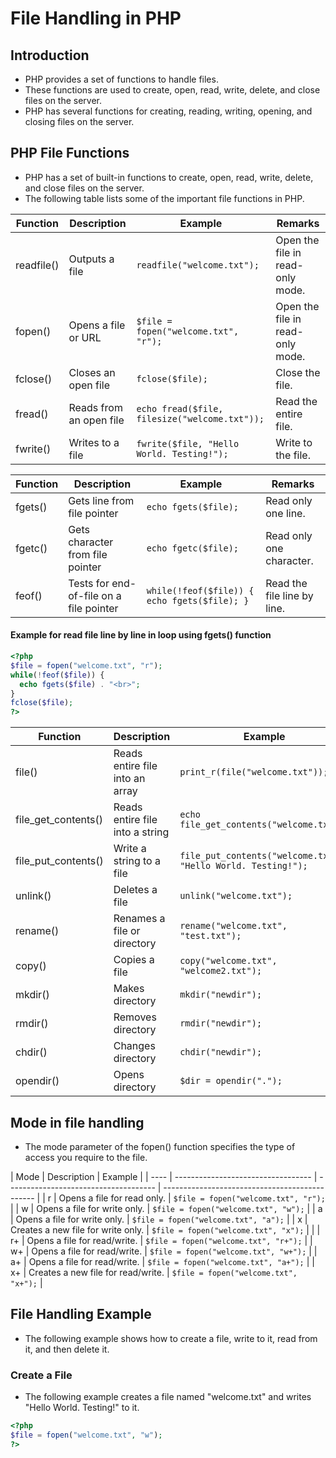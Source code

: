 # File Handling in PHP

## Introduction

- PHP provides a set of functions to handle files.
- These functions are used to create, open, read, write, delete, and close files on the server.
- PHP has several functions for creating, reading, writing, opening, and closing files on the server.

## PHP File Functions

- PHP has a set of built-in functions to create, open, read, write, delete, and close files on the server.
- The following table lists some of the important file functions in PHP.

| Function   | Description             | Example                                       | Remarks                          |
| ---------- | ----------------------- | --------------------------------------------- | -------------------------------- |
| readfile() | Outputs a file          | `readfile("welcome.txt");`                    | Open the file in read-only mode. |
| fopen()    | Opens a file or URL     | `$file = fopen("welcome.txt", "r");`          | Open the file in read-only mode. |
| fclose()   | Closes an open file     | `fclose($file);`                              | Close the file.                  |
| fread()    | Reads from an open file | `echo fread($file, filesize("welcome.txt"));` | Read the entire file.            |
| fwrite()   | Writes to a file        | `fwrite($file, "Hello World. Testing!");`     | Write to the file.               |

| Function | Description                             | Example                                      | Remarks                     |
| -------- | --------------------------------------- | -------------------------------------------- | --------------------------- |
| fgets()  | Gets line from file pointer             | `echo fgets($file);`                         | Read only one line.         |
| fgetc()  | Gets character from file pointer        | `echo fgetc($file);`                         | Read only one character.    |
| feof()   | Tests for end-of-file on a file pointer | `while(!feof($file)) { echo fgets($file); }` | Read the file line by line. |

#### Example for read file line by line in loop using fgets() function

```php
<?php
$file = fopen("welcome.txt", "r");
while(!feof($file)) {
  echo fgets($file) . "<br>";
}
fclose($file);
?>
```

| Function            | Description                     | Example                                                      | Remarks |
| ------------------- | ------------------------------- | ------------------------------------------------------------ | ------- |
| file()              | Reads entire file into an array | `print_r(file("welcome.txt"));`                              |
| file_get_contents() | Reads entire file into a string | `echo file_get_contents("welcome.txt");`                     |
| file_put_contents() | Write a string to a file        | `file_put_contents("welcome.txt", "Hello World. Testing!");` |
| unlink()            | Deletes a file                  | `unlink("welcome.txt");`                                     |
| rename()            | Renames a file or directory     | `rename("welcome.txt", "test.txt");`                         |
| copy()              | Copies a file                   | `copy("welcome.txt", "welcome2.txt");`                       |
| mkdir()             | Makes directory                 | `mkdir("newdir");`                                           |
| rmdir()             | Removes directory               | `rmdir("newdir");`                                           |
| chdir()             | Changes directory               | `chdir("newdir");`                                           |
| opendir()           | Opens directory                 | `$dir = opendir(".");`                                       |

## Mode in file handling

- The mode parameter of the fopen() function specifies the type of access you require to the file.

| Mode | Description                        | Example                               |
| ---- | ---------------------------------- | ------------------------------------- | ---------------------------------------------- |
| r    | Opens a file for read only.        | `$file = fopen("welcome.txt", "r");`  |
| w    | Opens a file for write only.       | `$file = fopen("welcome.txt", "w");`  |
| a    | Opens a file for write only.       | `$file = fopen("welcome.txt", "a");`  |
| x    | Creates a new file for write only. | `$file = fopen("welcome.txt", "x");`  | <!-- It returns error if file is available --> |
| r+   | Opens a file for read/write.       | `$file = fopen("welcome.txt", "r+");` |
| w+   | Opens a file for read/write.       | `$file = fopen("welcome.txt", "w+");` |
| a+   | Opens a file for read/write.       | `$file = fopen("welcome.txt", "a+");` |
| x+   | Creates a new file for read/write. | `$file = fopen("welcome.txt", "x+");` |

## File Handling Example

- The following example shows how to create a file, write to it, read from it, and then delete it.

### Create a File

- The following example creates a file named "welcome.txt" and writes "Hello World. Testing!" to it.

```php
<?php
$file = fopen("welcome.txt", "w");
?>
```
